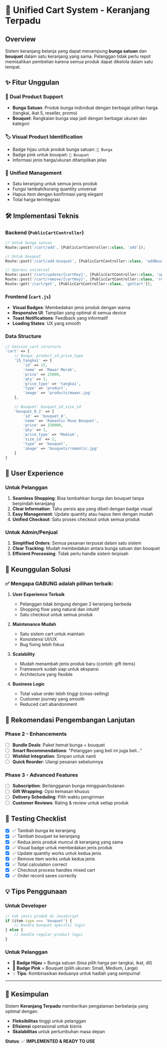 # 🛒 Unified Cart System - Keranjang Terpadu

## Overview
Sistem keranjang belanja yang dapat menampung **bunga satuan** dan **bouquet** dalam satu keranjang yang sama. Pelanggan tidak perlu repot memisahkan pembelian karena semua produk dapat dikelola dalam satu tempat.

## ✨ Fitur Unggulan

### 🌸 **Dual Product Support**
- **Bunga Satuan**: Produk bunga individual dengan berbagai pilihan harga (tangkai, ikat 5, reseller, promo)
- **Bouquet**: Rangkaian bunga siap jadi dengan berbagai ukuran dan kategori

### 🏷️ **Visual Product Identification**
- Badge hijau untuk produk bunga satuan: `🌿 Bunga`
- Badge pink untuk bouquet: `🌹 Bouquet`
- Informasi jenis harga/ukuran ditampilkan jelas

### 🔄 **Unified Management**
- Satu keranjang untuk semua jenis produk
- Fungsi tambah/kurang quantity universal
- Hapus item dengan konfirmasi yang elegant
- Total harga terintegrasi

## 🛠️ Implementasi Teknis

### Backend (`PublicCartController`)
```php
// Untuk bunga satuan
Route::post('/cart/add', [PublicCartController::class, 'add']);

// Untuk bouquet  
Route::post('/cart/add-bouquet', [PublicCartController::class, 'addBouquet']);

// Operasi universal
Route::post('/cart/update/{cartKey}', [PublicCartController::class, 'updateQuantity']);
Route::post('/cart/remove/{cartKey}', [PublicCartController::class, 'remove']);
Route::get('/cart/get', [PublicCartController::class, 'getCart']);
```

### Frontend (`cart.js`)
- **Visual Badges**: Membedakan jenis produk dengan warna
- **Responsive UI**: Tampilan yang optimal di semua device
- **Toast Notifications**: Feedback yang informatif
- **Loading States**: UX yang smooth

### Data Structure
```php
// Session cart structure
'cart' => [
    // Bunga: product_id_price_type
    '15_tangkai' => [
        'id' => 15,
        'name' => 'Mawar Merah',
        'price' => 25000,
        'qty' => 3,
        'price_type' => 'tangkai',
        'type' => 'product',
        'image' => 'products/mawar.jpg'
    ],
    
    // Bouquet: bouquet_id_size_id  
    'bouquet_8_2' => [
        'id' => 'bouquet_8',
        'name' => 'Romantic Rose Bouquet',
        'price' => 150000,
        'qty' => 1,
        'price_type' => 'Medium',
        'size_id' => 2,
        'type' => 'bouquet',
        'image' => 'bouquets/romantic.jpg'
    ]
]
```

## 🎯 User Experience

### Untuk Pelanggan
1. **Seamless Shopping**: Bisa tambahkan bunga dan bouquet tanpa berpindah keranjang
2. **Clear Information**: Tahu persis apa yang dibeli dengan badge visual
3. **Easy Management**: Update quantity atau hapus item dengan mudah
4. **Unified Checkout**: Satu proses checkout untuk semua produk

### Untuk Admin/Penjual
1. **Simplified Orders**: Semua pesanan terpusat dalam satu sistem
2. **Clear Tracking**: Mudah membedakan antara bunga satuan dan bouquet
3. **Efficient Processing**: Tidak perlu handle sistem terpisah

## 🚀 Keunggulan Solusi

### ✅ **Mengapa GABUNG adalah pilihan terbaik:**

1. **User Experience Terbaik**
   - Pelanggan tidak bingung dengan 2 keranjang berbeda
   - Shopping flow yang natural dan intuitif
   - Satu checkout untuk semua produk

2. **Maintenance Mudah**
   - Satu sistem cart untuk maintain
   - Konsistensi UI/UX
   - Bug fixing lebih fokus

3. **Scalability**
   - Mudah menambah jenis produk baru (contoh: gift items)
   - Framework sudah siap untuk ekspansi
   - Architecture yang flexible

4. **Business Logic**
   - Total value order lebih tinggi (cross-selling)
   - Customer journey yang smooth
   - Reduced cart abandonment

## 📝 Rekomendasi Pengembangan Lanjutan

### Phase 2 - Enhancements
- [ ] **Bundle Deals**: Paket hemat bunga + bouquet
- [ ] **Smart Recommendations**: "Pelanggan yang beli ini juga beli..."
- [ ] **Wishlist Integration**: Simpan untuk nanti
- [ ] **Quick Reorder**: Ulangi pesanan sebelumnya

### Phase 3 - Advanced Features  
- [ ] **Subscription**: Berlangganan bunga mingguan/bulanan
- [ ] **Gift Wrapping**: Opsi kemasan khusus
- [ ] **Delivery Scheduling**: Pilih waktu pengiriman
- [ ] **Customer Reviews**: Rating & review untuk setiap produk

## 🔧 Testing Checklist

- [x] ✅ Tambah bunga ke keranjang
- [x] ✅ Tambah bouquet ke keranjang  
- [x] ✅ Kedua jenis produk muncul di keranjang yang sama
- [x] ✅ Visual badge untuk membedakan jenis produk
- [x] ✅ Update quantity works untuk kedua jenis
- [x] ✅ Remove item works untuk kedua jenis
- [x] ✅ Total calculation correct
- [x] ✅ Checkout process handles mixed cart
- [x] ✅ Order record saves correctly

## 💡 Tips Penggunaan

### Untuk Developer
```javascript
// Cek jenis produk di JavaScript
if (item.type === 'bouquet') {
    // Handle bouquet specific logic
} else {
    // Handle regular product logic
}
```

### Untuk Pelanggan
- 🌿 **Badge Hijau** = Bunga satuan (bisa pilih harga per tangkai, ikat, dll)
- 🌹 **Badge Pink** = Bouquet (pilih ukuran: Small, Medium, Large)
- 💡 **Tips**: Kombinasikan keduanya untuk hadiah yang sempurna!

---

## 🎉 Kesimpulan

Sistem **Keranjang Terpadu** memberikan pengalaman berbelanja yang optimal dengan:
- **Fleksibilitas** tinggi untuk pelanggan  
- **Efisiensi** operasional untuk bisnis
- **Skalabilitas** untuk pertumbuhan masa depan

**Status**: ✅ **IMPLEMENTED & READY TO USE**
